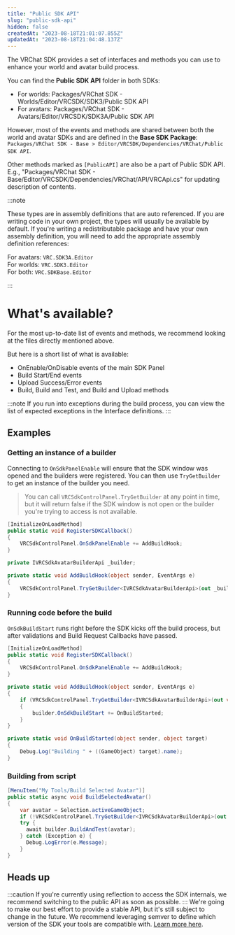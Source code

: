 ```yaml
---
title: "Public SDK API"
slug: "public-sdk-api"
hidden: false
createdAt: "2023-08-18T21:01:07.855Z"
updatedAt: "2023-08-18T21:04:48.137Z"
---
```


The VRChat SDK provides a set of interfaces and methods you can use to enhance your world and avatar build process. 

You can find the **Public SDK API** folder in both SDKs:

- For worlds: Packages/VRChat SDK - Worlds/Editor/VRCSDK/SDK3/Public SDK API
- For avatars: Packages/VRChat SDK - Avatars/Editor/VRCSDK/SDK3A/Public SDK API

However, most of the events and methods are shared between both the world and avatar SDKs and are defined in the **Base SDK Package**: `Packages/VRChat SDK - Base > Editor/VRCSDK/Dependencies/VRChat/Public SDK API`.

Other methods marked as `[PublicAPI]` are also be a part of Public SDK API. E.g., "Packages/VRChat SDK - Base/Editor/VRCSDK/Dependencies/VRChat/API/VRCApi.cs" for updating description of contents.

:::note

These types are in assembly definitions that are auto referenced. If you are writing code in your own project, the types will usually be available by default. If you're writing a redistributable package and have your own assembly definition, you will need to add the appropriate assembly definition references:

For avatars: `VRC.SDK3A.Editor`  
For worlds: `VRC.SDK3.Editor`  
For both: `VRC.SDKBase.Editor`

:::

# What's available?

For the most up-to-date list of events and methods, we recommend looking at the files directly mentioned above.

But here is a short list of what is available:

- OnEnable/OnDisable events of the main SDK Panel
- Build Start/End events
- Upload Success/Error events
- Build, Build and Test, and Build and Upload methods

:::note
If you run into exceptions during the build process, you can view the list of expected exceptions in the Interface definitions.
:::
## Examples

### Getting an instance of a builder

Connecting to `OnSdkPanelEnable` will ensure that the SDK window was opened and the builders were registered. You can then use `TryGetBuilder` to get an instance of the builder you need.

> You can call `VRCSdkControlPanel.TryGetBuilder` at any point in time, but it will return false if the SDK window is not open or the builder you're trying to access is not available.

```cs
[InitializeOnLoadMethod]
public static void RegisterSDKCallback()
{
    VRCSdkControlPanel.OnSdkPanelEnable += AddBuildHook;
}

private IVRCSdkAvatarBuilderApi _builder;

private static void AddBuildHook(object sender, EventArgs e)
{
    VRCSdkControlPanel.TryGetBuilder<IVRCSdkAvatarBuilderApi>(out _builder);
}
```

### Running code before the build

`OnSdkBuildStart` runs right before the SDK kicks off the build process, but after validations and Build Request Callbacks have passed.

```cs
[InitializeOnLoadMethod]
public static void RegisterSDKCallback()
{
    VRCSdkControlPanel.OnSdkPanelEnable += AddBuildHook;
}

private static void AddBuildHook(object sender, EventArgs e)
{
    if (VRCSdkControlPanel.TryGetBuilder<IVRCSdkAvatarBuilderApi>(out var builder))
    {
        builder.OnSdkBuildStart += OnBuildStarted;
    }
}

private static void OnBuildStarted(object sender, object target)
{
    Debug.Log("Building " + ((GameObject) target).name);
}
```

### Building from script

```cs
[MenuItem("My Tools/Build Selected Avatar")]
public static async void BuildSelectedAvatar()
{
    var avatar = Selection.activeGameObject;
    if (!VRCSdkControlPanel.TryGetBuilder<IVRCSdkAvatarBuilderApi>(out var builder)) return;
    try {
      await builder.BuildAndTest(avatar);
    } catch (Exception e) {
      Debug.LogError(e.Message);
    }
}
```
## Heads up
:::caution
If you're currently using reflection to access the SDK internals, we recommend switching to the public API as soon as possible.
:::
We're going to make our best effort to provide a stable API, but it's still subject to change in the future. We recommend leveraging semver to define which version of the SDK your tools are compatible with. [Learn more here](https://vcc.docs.vrchat.com/vpm/packages/#versions-and-ranges).

